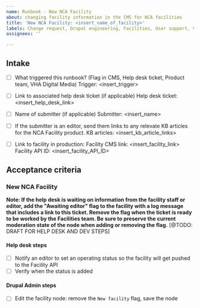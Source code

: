 ```yaml
---
name: Runbook - New NCA Facility
about: changing facility information in the CMS for NCA facilities
title: 'New NCA Facility: <insert_name_of_facility>'
labels: Change request, Drupal engineering, Facilities, User support, VA.gov frontend, VBA
assignees: ''

---
```


## Intake
- [ ] What triggered this runbook? (Flag in CMS, Help desk ticket, Product team, VHA Digital Media)
Trigger: <insert_trigger>

- [ ] Link to associated help desk ticket (if applicable)
Help desk ticket: <insert_help_desk_link>

- [ ] Name of submitter (if applicable)
Submitter: <insert_name>

- [ ] If the submitter is an editor, send them links to any relevate KB articles for the NCA Facility product.
KB articles: <insert_kb_article_links>

- [ ] Link to facility in production:
Facility CMS link: <insert_facility_link>
Facility API ID: <insert_facility_API_ID>

## Acceptance criteria

### New NCA Facility
**Note: If the help desk is waiting on information from the facility staff or editor, add the "Awaiting editor" flag to the facility with a log message that includes a link to this ticket. Remove the flag when the ticket is ready to be worked by the Facilities team. Be sure to preserve the current moderation state of the node when adding or removing the flag.**
[@TODO: DRAFT FOR HELP DESK AND DEV STEPS]

#### Help desk steps
- [ ] Notify an editor to set an operating status so the facility will get pushed to the Facility API
- [ ] Verify when the status is added            

#### Drupal Admin steps
- [ ] Edit the facility node: remove the `New facility` flag, save the node

